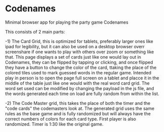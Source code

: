 # Codenames
Minimal browser app for playing the party game Codenames

This consists of 2 main parts:

  -1) The Card Grid, this is optimized for tablets, preferably larger ones like ipad for legibility, but it can also be used on a desktop browser overr screenshare if one wants to play with others over zoom or something like that. This page displays a set of cards just like one would lay out in Codenames, they can be flipped by tapping or clicking, and once flipped they have a button to change the color of the card, ttaking the place of the colored tiles used to mark guessed words in the regular game. Intended play in person is to open the page full screen on a tablet and placce it in the middle of the table just like one would with the real word card grid. The word set used can be modified by changing the payload in the js file, and the words generated each time on load are fully random from within the list.
  
  -2) The Code Master grid, this takes the place of both the timer and the "code cards" the codemasters look at. The generated grid uses the same rules as the base game and is fully randomized but will always have the correct numbers of colors for each card type. First player is also randomized. Timer is 1:30 like the original game.
